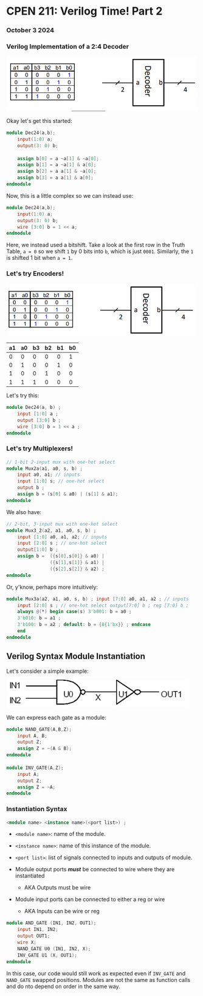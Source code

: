 # **CPEN 211: Verilog Time! Part 2**
### October 3 2024

### **Verilog Implementation of a 2:4 Decoder**

![alt text](image-1.png)

Okay let's get this started:

``` Verilog
module Dec24(a,b);
    input(1:0) a;
    output(3: 0) b;

    assign b[0] = a ~a[1] & ~a[0];
    assign b[1] = a ~a[1] & a[0];
    assign b[2] = a a[1] & ~a[0];
    assign b[3] = a a[1] & a[0];
endmodule
```

Now, this is a little complex so we can instead use:

``` Verilog
module Dec24(a,b);
    input(1:0) a;
    output(3: 0) b;
    wire [3:0] b = 1 << a;
endmodule
```

Here, we instead used a bitshift. Take a look at the first row in the Truth Table, `a = 0` so we shift `1` by 0 bits into `b`, which is just `0001`. Similarly, the `1` is shifted 1 bit when `a = 1`.

### **Let's try Encoders!**

![alt text](image-2.png)

| a1 | a0 | b3 | b2 | b1| b0 |
|----|----|----|----|----|----|
| 0 | 0 | 0 | 0 | 0| 1 |
| 0 | 1 | 0 | 0 | 1| 0 |
| 1 | 0 | 0 | 1 | 0| 0 |
| 1 | 1 | 1 | 0 | 0| 0 |



Let's try this:

``` Verilog
module Dec24(a, b) ;
    input [1:0] a ;
    output [3:0] b ;
    wire [3:0] b = 1 << a ;
endmodule
```

### **Let's try Multiplexers!**
``` Verilog
// 1-bit 2-input mux with one-hot select
module Mux2a(a1, a0, s, b) ;
    input a0, a1; // inputs
    input [1:0] s; // one-hot select
    output b ;
    assign b = (s[0] & a0) | (s[1] & a1);
endmodule
```

We also have:

``` Verilog
// 2-bit, 3-input mux with one-hot select
module Mux3_2(a2, a1, a0, s, b) ;
    input [1:0] a0, a1, a2; // inputs
    input [2:0] s ; // one-hot select
    output[1:0] b ;
    assign b =  ({s[0],s[0]} & a0) |
                ({s[1],s[1]} & a1) |
                ({s[2],s[2]} & a2) ;
endmodule
```
Or, y'know, perhaps more intuitively:

```Verilog
module Mux3a(a2, a1, a0, s, b) ; input [7:0] a0, a1, a2 ; // inputs
    input [2:0] s ; // one-hot select output[7:0] b ; reg [7:0] b ;
    always @(*) begin case(s) 3'b001: b = a0 ;
    3'b010: b = a1 ;
    3'b100: b = a2 ; default: b = {8{1'bx}} ; endcase
    end
endmodule
```

## Verilog Syntax Module Instantiation

Let's consider a simple example:

![alt text](image-3.png)

We can express each gate as a module:

``` Verilog
module NAND_GATE(A,B,Z);
    input A, B;
    output Z;
    assign Z = ~(A & B);
endmodule

module INV_GATE(A,Z);
    input A;
    output Z;
    assign Z = ~A;
endmodule
```
### Instantiation Syntax

``` Verilog
<module name> <instance name>(<port list>) ;
```

- `<module name>`: name of the module.
- `<instance name>`: name of this instance of the module.
- `<port list>`: list of signals connected to inputs and outputs of module.
    
- Module output ports ***must*** be connected to wire where they are instantiated
  - AKA Outputs must be wire
- Module input ports can be connected to either a reg or wire
  - AKA Inputs can be wire or reg

``` Verilog
module AND_GATE (IN1, IN2, OUT1);
    input IN1, IN2;
    output OUT1;
    wire X;
    NAND_GATE U0 (IN1, IN2, X);
    INV_GATE U1 (X, OUT1);
endmodule
```

In this case, our code would still work as expected even if `INV_GATE` and `NAND_GATE` swapped positions. Modules are not the same as function calls and do nto depend on order in the same way.
